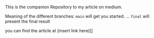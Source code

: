 This is the companion Repository to my article on medium.


Meaning of the different branches:
`main` will get you started.
...
`final` will present the final result

you can find the article at (insert link here)[]
